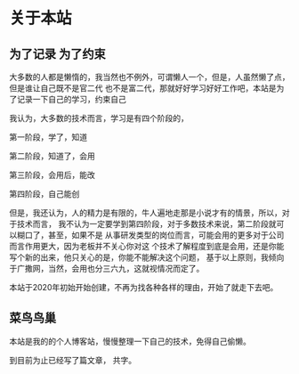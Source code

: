 # 关于本站
## 为了记录 为了约束
  大多数的人都是懒惰的，我当然也不例外，可谓懒人一个，但是，人虽然懒了点，但是谁让自己既不是官二代
  也不是富二代，那就好好学习好好工作吧，本站是为了记录一下自己的学习，约束自己
  
  我认为，大多数的技术而言，学习是有四个阶段的，
 
  第一阶段，学了，知道  
  
  第二阶段，知道了，会用
    
  第三阶段，会用后，能改
    
  第四阶段，自己能创  
  
  但是，我还认为，人的精力是有限的，牛人遍地走那是小说才有的情景，所以，对于技术而言，
  我不认为一定要学到第四阶段，对于多数技术来说，第二阶段就可以糊口了，甚至，如果不是
  从事研发类型的岗位而言，可能会用的更多对于公司而言作用更大，因为老板并不关心你对这
  个技术了解程度到底是会用，还是你能写个新的出来，他只关心的是，你能不能解决这个问题，
  基于以上原则，我倾向于广撒网，当然，会用也分三六九，这就视情况而定了。
  
  本站于2020年初始开始创建，不再为找各种各样的理由，开始了就走下去吧。
## 菜鸟鸟巢
   本站是我的的个人博客站，慢慢整理一下自己的技术，免得自己偷懒。

到目前为止已经写了<code class="article_number"></code>篇文章， 共<code class="site_word_count"></code>字。


